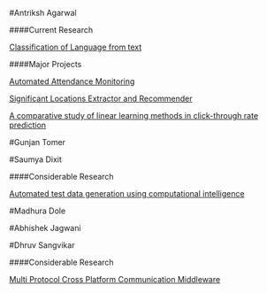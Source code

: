 #Antriksh Agarwal

####Current Research

[Classification of Language from text](https://github.com/evamy/ClassifyLanguage)

####Major Projects

[Automated Attendance Monitoring](https://github.com/evamy/attendance)

[Significant Locations Extractor and Recommender](https://github.com/MLDaily/HyperDrive)

[A comparative study of linear learning methods in click-through rate prediction](http://ieeexplore.ieee.org/abstract/document/7489611/)

#Gunjan Tomer

#Saumya Dixit

####Considerable Research

[Automated test data generation using computational intelligence](http://ieeexplore.ieee.org/document/7359319/)

#Madhura Dole

#Abhishek Jagwani

#Dhruv Sangvikar

####Considerable Research

[Multi Protocol Cross Platform Communication Middleware](https://www.ijert.org/view-pdf/9747/multi-protocol-cross-platform-communication-middleware)
